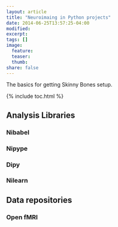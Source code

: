 ```yaml
---
layout: article
title: "Neuroimaing in Python projects"
date: 2014-06-25T13:57:25-04:00
modified:
excerpt:
tags: []
image:
  feature:
  teaser:
  thumb:
share: false
---
```


The basics for getting Skinny Bones setup.

{% include toc.html %}

## Analysis Libraries


### Nibabel

### Nipype

### Dipy 

### Nilearn

## Data repositories

### Open fMRI

